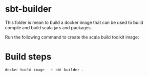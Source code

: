 # sbt-builder

This folder is mean to build a docker image that can be used to build compile and build scala jars and packages. 

Run the following command to create the scala build toolkit image:

# Build steps
```
docker build image  -t sbt-builder .
```